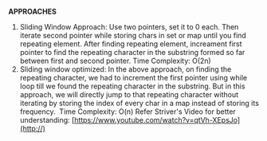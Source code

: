 **APPROACHES**
​
1. Sliding Window Approach: Use two pointers, set it to 0 each. Then iterate second pointer while storing chars in set or map until you find repeating element. After finding repeating element, increament first pointer to find the repeating character in the substring formed so far between first and second pointer.
Time Complexity: O(2n)
2. Sliding window optimized: In the above approach, on finding the repeating character, we had to increment the first pointer using while loop till we found the repeating character in the substring. But in this approach, we will directly jump to that repeating character without iterating by storing the index of every char in a map instead of storing its frequency.
​
Time Complexity: O(n)
Refer Striver's Video for better understanding: [https://www.youtube.com/watch?v=qtVh-XEpsJo](http://)
​
​